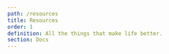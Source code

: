 ```yaml
---
path: /resources
title: Resources
order: 1
definition: All the things that make life better.
section: Docs 
---
```


